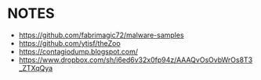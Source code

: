 # NOTES

- https://github.com/fabrimagic72/malware-samples
- https://github.com/ytisf/theZoo
- https://contagiodump.blogspot.com/
- https://www.dropbox.com/sh/i6ed6v32x0fp94z/AAAQvOsOvbWrOs8T3_ZTXqQya
